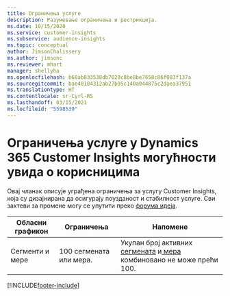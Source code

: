 ```yaml
---
title: Ограничења услуге
description: Разумевање ограничења и рестрикција.
ms.date: 10/15/2020
ms.service: customer-insights
ms.subservice: audience-insights
ms.topic: conceptual
author: JimsonChalissery
ms.author: jimsonc
ms.reviewer: mhart
manager: shellyha
ms.openlocfilehash: b68ab833538db7020c8be8be7658c86f083f137a
ms.sourcegitcommit: bae40184312ab27b95c140a044875c2daea37951
ms.translationtype: HT
ms.contentlocale: sr-Cyrl-RS
ms.lasthandoff: 03/15/2021
ms.locfileid: "5598539"
---
```

# <a name="service-limits-in-dynamics-365-customer-insights-audience-insights-capability"></a>Ограничења услуге у Dynamics 365 Customer Insights могућности увида о корисницима

Овај чланак описује уграђена ограничења за услугу Customer Insights, која су дизајнирана да осигурају поузданост и стабилност услуге. Сви захтеви за промене могу се упутити преко [форума идеја](https://go.microsoft.com/fwlink/?linkid=2074172). 
 
| Обласни графикон  | Ограничења  | Напомене |
|-------------|---------------------------------------------------------------------|---------------------------------------------------------------------|
| Сегменти и мере | 100 сегмената или мера. | Укупан број активних[ сегмената](segments.md) и[ мера](measures.md) комбиновано не може прећи 100.  |


[!INCLUDE[footer-include](../includes/footer-banner.md)]